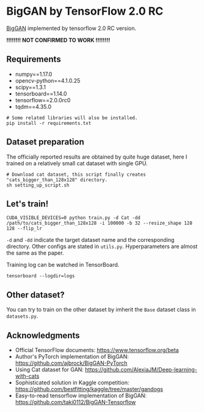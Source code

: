 # BigGAN by TensorFlow 2.0 RC
[BigGAN](https://arxiv.org/abs/1809.11096) implemented by tensorflow 2.0 RC version.

**!!!!!!!! NOT CONFIRMED TO WORK !!!!!!!!**

## Requirements
- numpy==1.17.0
- opencv-python==4.1.0.25
- scipy==1.3.1
- tensorboard==1.14.0
- tensorflow==2.0.0rc0
- tqdm==4.35.0

```
# Some related libraries will also be installed.
pip install -r requirements.txt
```

## Dataset preparation
The officially reported results are obtained by quite huge dataset, 
here I trained on a relatively small cat dataset with single GPU.

```
# Download cat dataset, this script finally creates "cats_bigger_than_128x128" directory.
sh setting_up_script.sh
```

## Let's train!
```
CUDA_VISIBLE_DEVICES=0 python train.py -d Cat -dd /path/to/cats_bigger_than_128x128 -i 100000 -b 32 --resize_shape 128 128 --flip_lr
```

`-d` and `-dd` indicate the target dataset name and the corresponding directory.
Other configs are stated in `utils.py`. Hyperparameters are almost the same as the paper.

Training log can be watched in TensorBoard.
```
tensorboard --logdir=logs
```

## Other dataset?
You can try to train on the other dataset by imherit the `Base` dataset class in `datasets.py`.

## Acknowledgments
- Official TensorFlow documents: https://www.tensorflow.org/beta
- Author's PyTorch implementation of BigGAN: https://github.com/ajbrock/BigGAN-PyTorch
- Using Cat dataset for GAN: https://github.com/AlexiaJM/Deep-learning-with-cats
- Sophisticated solution in Kaggle competition: https://github.com/bestfitting/kaggle/tree/master/gandogs
- Easy-to-read tensorflow implementation of BigGAN: https://github.com/taki0112/BigGAN-Tensorflow
